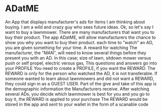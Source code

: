 # ADatME
An App that displays manufacturer's ads for items I am thinking about buying.
I am a wild and crazy guy who sees future ideas. 
Ok, so let's say I want to buy a lawnmower.
There are many manufacturers that want you to buy their product.
The app ADatME, will allow manufacturers the chance to show you why you want to buy their product.
each time to "watch" an AD, you are given something for your time.
A reward for watching
The manufacturer, the "MAN", will need to know several things before they present you with an AD.
In this case; size of lawn, sitdown mower versus push or self propel, electric versus gas, 
This questions and answers go into your PROFILE
You need to create a PROFILE, if you want the REWARD. 
The REWARD is only for the person who watched the AD, it is not transferable.
If someone wanted to learn about lawnmowers and did not want a REWARD, they could sign in as a GUEST USER.
Part of the give and take of this app is the demographic information the Manufacturers receive.
After watching several ADs, you decide which lawnmower is best for you and you go to buy it, the REWARD is applied to your purchase
The REWARD would be stored in the app and sent to your wallet in the form of a scanable code
